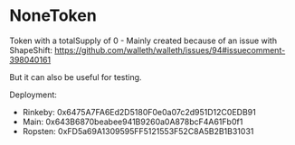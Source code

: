 NoneToken
=========

Token with a totalSupply of 0 - Mainly created because of an issue with ShapeShift: https://github.com/walleth/walleth/issues/94#issuecomment-398040161

But it can also be useful for testing.

Deployment:

 * Rinkeby: 0x6475A7FA6Ed2D5180F0e0a07c2d951D12C0EDB91
 * Main: 0x643B6870beabee941B9260a0A878bcF4A61Fb0f1
 * Ropsten: 0xFD5a69A1309595FF5121553F52C8A5B2B1B31031
 